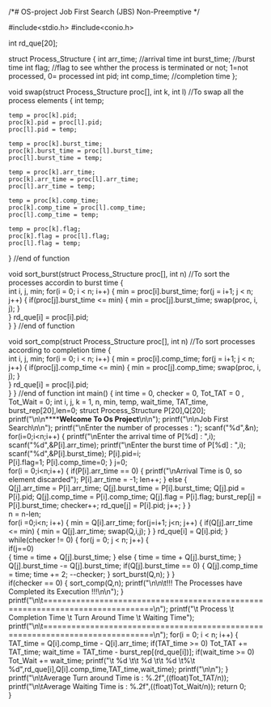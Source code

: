 /*# OS-project
Job First Search (JBS) Non-Preemptive
*/

#include<stdio.h>
#include<conio.h>

int rd_que[20];

struct Process_Structure
{
	int arr_time;   //arrival time
	int burst_time;   //burst time
	int flag;	  //flag to see whther the process is terminated or not; 1=not processed, 0= processed
	int pid;
	int comp_time;   //completion time
};

void swap(struct Process_Structure proc[], int k, int l) //To swap all the process elements
{
	int temp;
		
	temp = proc[k].pid; 
	proc[k].pid = proc[l].pid;
	proc[l].pid = temp;
	
	temp = proc[k].burst_time; 
	proc[k].burst_time = proc[l].burst_time;
	proc[l].burst_time = temp;
	
	temp = proc[k].arr_time; 
	proc[k].arr_time = proc[l].arr_time;
	proc[l].arr_time = temp;
	
	temp = proc[k].comp_time; 
	proc[k].comp_time = proc[l].comp_time;
	proc[l].comp_time = temp;
	
	temp = proc[k].flag;
	proc[k].flag = proc[l].flag;
	proc[l].flag = temp;
} //end of function

void sort_burst(struct Process_Structure proc[], int n) //To sort the processes accordin to burst time
{	
	int i, j, min;
	for(i = 0; i < n; i++)
	{
		min = proc[i].burst_time;
		for(j = i+1; j < n; j++)
		{
			if(proc[j].burst_time <= min)
			{
				min = proc[j].burst_time;
				swap(proc, i, j);
			}		
		}
		rd_que[i] = proc[i].pid;		
	}
} //end of function

void sort_comp(struct Process_Structure proc[], int n) //To sort processes according to completion time
{	
	int i, j, min;
	for(i = 0; i < n; i++)
	{
		min = proc[i].comp_time;
		for(j = i+1; j < n; j++)
		{
			if(proc[j].comp_time <= min)
			{
				min = proc[j].comp_time;
				swap(proc, i, j);
			}		
		}
		rd_que[i] = proc[i].pid;		
	}
} //end of function
int main()
{
	int time = 0, checker = 0, Tot_TAT = 0 , Tot_Wait = 0;
	int i, j, k = 1, n, min, temp, wait_time, TAT_time, burst_rep[20],len=0;
	struct Process_Structure P[20],Q[20];
	printf("\n\n************Welcome To Os Project********\n\n");
	printf("\n\nJob First Search\n\n");
	printf("\nEnter the number of processes : ");
	scanf("%d",&n);
	for(i=0;i<n;i++)
	{
		printf("\nEnter the arrival time of P[%d] : ",i);
		scanf("%d",&P[i].arr_time);
		printf("\nEnter the burst time of P[%d] : ",i);
		scanf("%d",&P[i].burst_time);
		P[i].pid=i;		
		P[i].flag=1;
		P[i].comp_time=0;
	}
	j=0;	
	for(i = 0;i<n;i++)
	{
		if(P[i].arr_time == 0)
		{
			printf("\nArrival Time is 0, so element discarded");
			P[i].arr_time = -1;
			len++;
		}
		else
		{	
			Q[j].arr_time = P[i].arr_time;
			Q[j].burst_time = P[i].burst_time;
			Q[j].pid = P[i].pid;
			Q[j].comp_time = P[i].comp_time;
			Q[j].flag = P[i].flag;
			burst_rep[j] = P[i].burst_time;
			checker++;
			rd_que[j] = P[i].pid;
			j++;
		}
	}	
	n = n-len;	
	for(i =0;i<n; i++)
	{
		min = Q[i].arr_time;
		for(j=i+1; j<n; j++)
		{
			if(Q[j].arr_time <= min)
			{
				min = Q[j].arr_time;
				swap(Q,i,j);
			}
		}
		rd_que[i] = Q[i].pid;
	}
	while(checker != 0)
	{
		for(j = 0; j < n; j++)
		{		
			if(j==0)	
			{
				time = time + Q[j].burst_time;
			}
			else
			{
				time = time + Q[j].burst_time;
			}
			Q[j].burst_time -= Q[j].burst_time;
			if(Q[j].burst_time == 0)
			{
				Q[j].comp_time = time;
				time += 2;
				--checker;
			}
			sort_burst(Q,n);
		}
	}	
	if(checker == 0)
	{
		sort_comp(Q,n);
		printf("\n\n\t!!! The Processes have Completed its Execution !!!\n\n");
	}	
	printf("\n\t==============================================================================\n");
	printf("\t Process \t Completion Time \t Turn Around Time \t Waiting Time");
	printf("\n\t==============================================================================\n");
	for(i = 0; i < n; i++)
	{
		TAT_time = Q[i].comp_time - Q[i].arr_time;
		if(TAT_time >= 0)
		Tot_TAT += TAT_time;
		wait_time = TAT_time - burst_rep[(rd_que[i])];
		if(wait_time >= 0)
		Tot_Wait += wait_time;
		printf("\t    %d \t\t      %d \t\t       %d \t%\t     %d",rd_que[i],Q[i].comp_time,TAT_time,wait_time);
		printf("\n\n");
	}	
	printf("\n\tAverage Turn around Time is : %.2f",((float)Tot_TAT/n));
	printf("\n\tAverage Waiting Time is     : %.2f",((float)Tot_Wait/n));
	return 0;	
}
